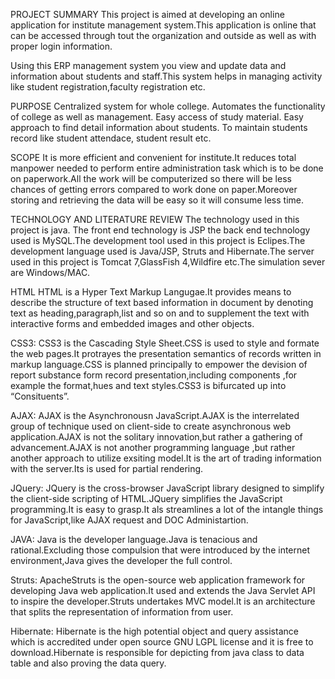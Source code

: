 PROJECT SUMMARY
This project is aimed at developing an online application for institute management system.This application is online that can be accessed through tout the organization and outside as well as with proper login information. 

Using this ERP management system you view and update data and information about students and staff.This system helps in managing activity like student registration,faculty registration etc.

PURPOSE
Centralized system for whole college.
Automates the functionality of college as well as management.
Easy access of study material. 
Easy approach to find detail information about students.
To maintain students record like student attendace, student result etc. 

SCOPE
It is more efficient and convenient for institute.It reduces total manpower needed to perform entire administration task which is to be done on paperwork.All the work will be computerized so there will be less chances of getting errors compared to work done on paper.Moreover storing and retrieving the data will be easy so it will consume less time.

TECHNOLOGY AND LITERATURE REVIEW
The technology used in this project is java. The front end technology is JSP the back end technology used is MySQL.The development tool used in this project is Eclipes.The development language used is Java/JSP, Struts and Hibernate.The server used in this project is Tomcat 7,GlassFish 4,Wildfire etc.The simulation sever are Windows/MAC. 

HTML
HTML is a Hyper Text Markup Langugae.It provides means to describe the structure of text based information in document by denoting text as heading,paragraph,list and so on and to supplement the text with interactive forms and embedded images and other objects. 

CSS3:
CSS3 is the Cascading Style Sheet.CSS is used to style and formate the web pages.It protrayes the presentation semantics of records written in markup language.CSS is planned principally to empower the devision of report substance form record presentation,including components ,for example the format,hues and text styles.CSS3 is bifurcated up into “Consituents”. 

AJAX:
AJAX is the Asynchronousn JavaScript.AJAX is the interrelated group of technique used on client-side to create asynchronous web application.AJAX is not the solitary innovation,but rather a gathering of advancement.AJAX is not another programming language ,but rather another approach to utilize exsiting model.It is the art of trading information with the server.Its is used for partial rendering. 

JQuery:
JQuery is the cross-browser JavaScript library designed to simplify the client-side scripting of HTML.JQuery simplifies the JavaScript programming.It is easy to grasp.It als streamlines a lot of the intangle things for JavaScript,like AJAX request and DOC Administartion.

JAVA:
Java is the developer language.Java is tenacious and rational.Excluding those compulsion that were introduced by the internet environment,Java gives the developer the full control.

Struts:
ApacheStruts is the open-source web application framework for developing Java web application.It used and extends the Java Servlet API to inspire the developer.Struts undertakes MVC model.It is an architecture that splits the representation of information from user.


Hibernate:
Hibernate is the high potential object and query assistance which is accredited under open source GNU LGPL license and it is free to download.Hibernate is responsible for depicting from java class to data table and also proving the data query.

